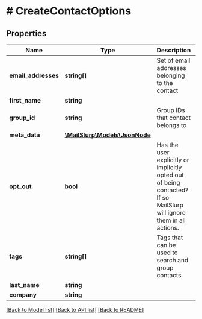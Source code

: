 # # CreateContactOptions

## Properties

Name | Type | Description | Notes
------------ | ------------- | ------------- | -------------
**email_addresses** | **string[]** | Set of email addresses belonging to the contact | [optional] 
**first_name** | **string** |  | [optional] 
**group_id** | **string** | Group IDs that contact belongs to | [optional] 
**meta_data** | [**\MailSlurp\Models\JsonNode**](JsonNode.md) |  | [optional] 
**opt_out** | **bool** | Has the user explicitly or implicitly opted out of being contacted? If so MailSlurp will ignore them in all actions. | [optional] 
**tags** | **string[]** | Tags that can be used to search and group contacts | [optional] 
**last_name** | **string** |  | [optional] 
**company** | **string** |  | [optional] 

[[Back to Model list]](../../README.md#documentation-for-models) [[Back to API list]](../../README.md#documentation-for-api-endpoints) [[Back to README]](../../README.md)


